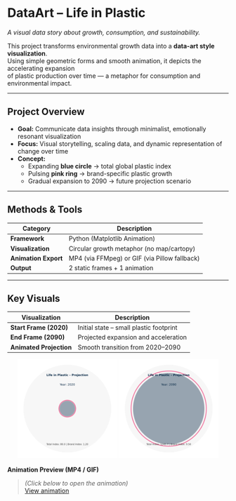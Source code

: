 # DataArt – Life in Plastic 
*A visual data story about growth, consumption, and sustainability.*

This project transforms environmental growth data into a **data-art style visualization**.  
Using simple geometric forms and smooth animation, it depicts the accelerating expansion  
of plastic production over time — a metaphor for consumption and environmental impact.  

---

## Project Overview

- **Goal:** Communicate data insights through minimalist, emotionally resonant visualization  
- **Focus:** Visual storytelling, scaling data, and dynamic representation of change over time  
- **Concept:**  
  - Expanding **blue circle** → total global plastic index  
  - Pulsing **pink ring** → brand-specific plastic growth  
  - Gradual expansion to 2090 → future projection scenario  

---

## Methods & Tools

| Category | Description |
|-----------|--------------|
| **Framework** | Python (Matplotlib Animation) |
| **Visualization** | Circular growth metaphor (no map/cartopy) |
| **Animation Export** | MP4 (via FFMpeg) or GIF (via Pillow fallback) |
| **Output** | 2 static frames + 1 animation |

---

## Key Visuals

| Visualization | Description |
|----------------|-------------|
| **Start Frame (2020)** | Initial state – small plastic footprint |
| **End Frame (2090)** | Projected expansion and acceleration |
| **Animated Projection** | Smooth transition from 2020–2090 |

<p align="center">
  <img src="reports/life_in_plastic_start.png" width="45%" />
  <img src="reports/life_in_plastic_end.png" width="45%" />
</p>

**Animation Preview (MP4 / GIF)**  
> *(Click below to open the animation)*  
[View animation](reports/life_in_plastic.mp4)


